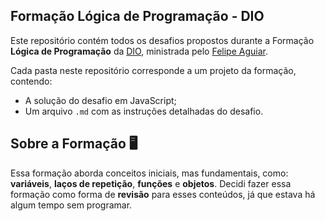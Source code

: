 ## **Formação Lógica de Programação - DIO**

Este repositório contém todos os desafios propostos durante a Formação **Lógica de Programação** da [DIO](https://www.dio.me/), ministrada pelo [Felipe Aguiar](https://github.com/felipeAguiarCode).  

Cada pasta neste repositório corresponde a um projeto da formação, contendo:
- A solução do desafio em JavaScript;
- Um arquivo `.md` com as instruções detalhadas do desafio.

## **Sobre a Formação 🖥️**

Essa formação aborda conceitos iniciais, mas fundamentais, como: **variáveis**, **laços de repetição**, **funções** e **objetos**. Decidi fazer essa formação como forma de **revisão** para esses conteúdos, já que estava há algum tempo sem programar.  
